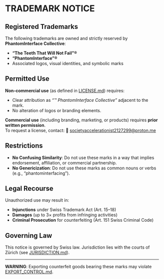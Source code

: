 # TRADEMARK NOTICE

## Registered Trademarks  
The following trademarks are owned and strictly reserved by **PhantomInterface Collective**:  

- **“The Teeth That Will Not Fail”®**  
- **“PhantomInterface”®**  
- Associated logos, visual identities, and symbolic marks  

## Permitted Use  
**Non-commercial use** (as defined in [LICENSE.md](LICENSE.md)) requires:  
- Clear attribution as *“™ PhantomInterface Collective”* adjacent to the mark.  
- No alteration of logos or branding elements.  

**Commercial use** (including branding, marketing, or products) requires **prior written permission**.  
To request a license, contact: 📧 societyaccelerationist2127299@proton.me  

## Restrictions  
- **No Confusing Similarity**: Do not use these marks in a way that implies endorsement, affiliation, or commercial partnership.  
- **No Genericization**: Do not use these marks as common nouns or verbs (e.g., “phantominterfacing”).  

## Legal Recourse  
Unauthorized use may result in:  
- **Injunctions** under Swiss Trademark Act (Art. 15–18)  
- **Damages** (up to 3× profits from infringing activities)  
- **Criminal Prosecution** for counterfeiting (Art. 151 Swiss Criminal Code)  

## Governing Law  
This notice is governed by Swiss law. Jurisdiction lies with the courts of Zürich (see [JURISDICTION.md](JURISDICTION.md)).  

---

**WARNING**: Exporting counterfeit goods bearing these marks may violate [EXPORT_CONTROL.md](EXPORT_CONTROL.md).
